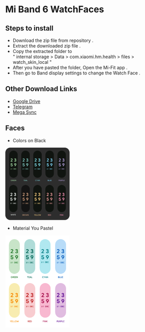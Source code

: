 # Mi Band 6 WatchFaces  
## Steps to install

- Download the zip file from repository .
- Extract the downloaded zip file .
- Copy the extracted folder to <br> " internal storage > Data > com.xiaomi.hm.health > files > watch_skin_local "
- After you have pasted the folder, Open the Mi-Fit app .
- Then go to Band display settings to change the Watch Face .
  
## Other Download Links
- [Google Drive](http://example.com/ "Google Drive")
- [Telegram](http://example.com/ "Telegram")
- [Mega Sync](http://example.com/ "Mega Sync")

## Faces
- Colors on Black
<img src="https://github.com/ayaskanta01/MiBand6_WatchFaces/blob/main/colors%20on%20black%20watchface.png" alt="Colors on Black" style="width:40%">

- Material You Pastel
<img src="https://github.com/ayaskanta01/MiBand6_WatchFaces/blob/main/material%20you%20watchface.png" alt="Material You Pastel" style="width:40%"> 



